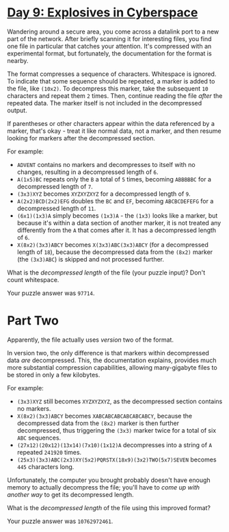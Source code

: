 # [Day 9: Explosives in Cyberspace][1]

Wandering around a secure area, you come across a datalink port to a new part
of the network. After briefly scanning it for interesting files, you find one
file in particular that catches your attention. It's compressed with an
experimental format, but fortunately, the documentation for the format is
nearby.

The format compresses a sequence of characters. Whitespace is ignored. To
indicate that some sequence should be repeated, a marker is added to the file,
like `(10x2)`. To decompress this marker, take the subsequent `10` characters
and repeat them `2` times. Then, continue reading the file *after* the repeated
data.  The marker itself is not included in the decompressed output.

If parentheses or other characters appear within the data referenced by a
marker, that's okay - treat it like normal data, not a marker, and then resume
looking for markers after the decompressed section.

For example:

* `ADVENT` contains no markers and decompresses to itself with no changes,
  resulting in a decompressed length of `6`.
* `A(1x5)BC` repeats only the `B` a total of `5` times, becoming `ABBBBBC` for
  a decompressed length of `7`.
* `(3x3)XYZ` becomes `XYZXYZXYZ` for a decompressed length of `9`.
* `A(2x2)BCD(2x2)EFG` doubles the `BC` and `EF`, becoming `ABCBCDEFEFG` for a
  decompressed length of `11`.
* `(6x1)(1x3)A` simply becomes `(1x3)A` - the `(1x3)` looks like a marker, but
  because it's within a data section of another marker, it is not treated any
  differently from the `A` that comes after it. It has a decompressed length of
  `6`.
* `X(8x2)(3x3)ABCY` becomes `X(3x3)ABC(3x3)ABCY` (for a decompressed length of
  `18`), because the decompressed data from the `(8x2)` marker (the `(3x3)ABC`)
  is skipped and not processed further.

What is the *decompressed length* of the file (your puzzle input)? Don't count
whitespace.

Your puzzle answer was `97714`.

# Part Two

Apparently, the file actually uses *version* two of the format.

In version two, the only difference is that markers within decompressed data
*are* decompressed. This, the documentation explains, provides much more
substantial compression capabilities, allowing many-gigabyte files to be stored
in only a few kilobytes.

For example:

* `(3x3)XYZ` still becomes `XYZXYZXYZ`, as the decompressed section contains no markers.
* `X(8x2)(3x3)ABCY` becomes `XABCABCABCABCABCABCY`, because the decompressed data from the `(8x2)` marker is then further decompressed, thus triggering the `(3x3)` marker twice for a total of six `ABC` sequences.
* `(27x12)(20x12)(13x14)(7x10)(1x12)A` decompresses into a string of `A` repeated `241920` times.
* `(25x3)(3x3)ABC(2x3)XY(5x2)PQRSTX(18x9)(3x2)TWO(5x7)SEVEN` becomes `445` characters long.

Unfortunately, the computer you brought probably doesn't have enough memory to
actually decompress the file; you'll have to *come up with another way* to get
its decompressed length.

What is the *decompressed length* of the file using this improved format?

Your puzzle answer was `10762972461`.

[1]: http://adventofcode.com/2016/day/9
